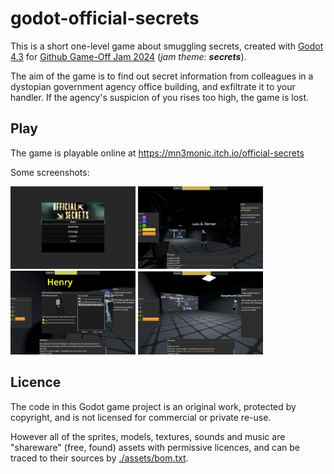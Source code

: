 # godot-official-secrets

This is a short one-level game about smuggling secrets, created with [Godot 4.3](https://godotengine.org/) for [Github Game-Off Jam 2024](https://resources.github.com/events/game-off-2024/) (*jam theme: __secrets__*).

The aim of the game is to find out secret information from colleagues in a dystopian government agency office building, and exfiltrate it to your handler. If the agency's suspicion of you rises too high, the game is lost.

## Play

The game is playable online at https://mn3monic.itch.io/official-secrets

Some screenshots:

<img src="./screenshots/Screenshot1.png" alt="screenshot 1" width="200" /> <img src="./screenshots/Screenshot2.png" alt="screenshot 2" width="200" /> <img src="./screenshots/Screenshot3.png" alt="screenshot 3" width="200" /> <img src="./screenshots/Screenshot4.png" alt="screenshot 4" width="200" />

## Licence

The code in this Godot game project is an original work, protected by copyright, and is not licensed for commercial or private re-use.

However all of the sprites, models, textures, sounds and music are "shareware" (free, found) assets with permissive licences, and can be traced to their sources by [./assets/bom.txt](./assets/bom.txt).
